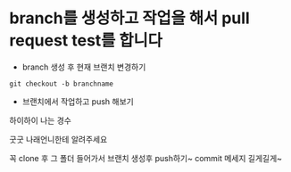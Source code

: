 # branch를 생성하고 작업을 해서 pull request test를 합니다

- branch 생성 후 현재 브랜치 변경하기

```
git checkout -b branchname
```

- 브랜치에서 작업하고 push 해보기

하이하이
나는 경수

굿굿 나래언니한테 알려주세요

꼭 clone 후 그 폴더 들어가서 브랜치 생성후 push하기~ commit 메세지 길게길게~